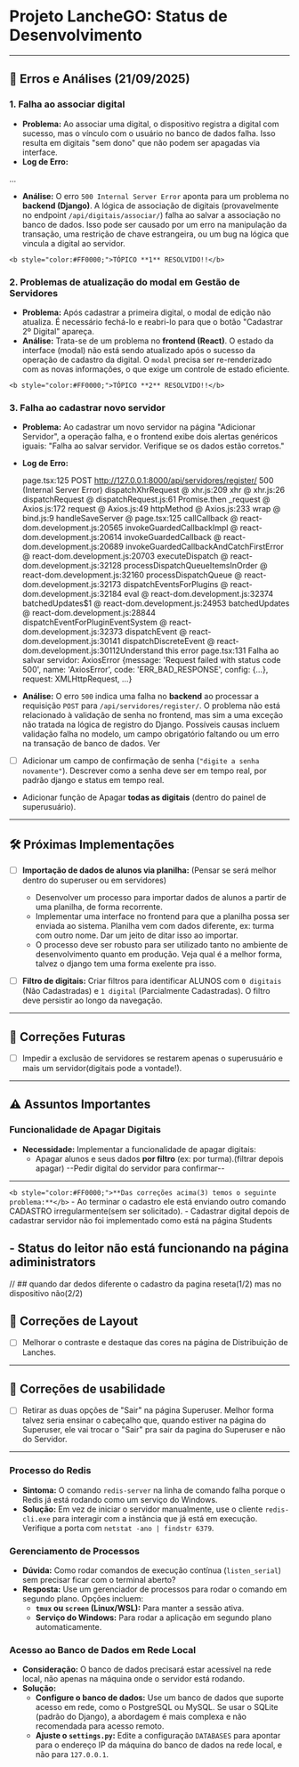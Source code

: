 # Projeto LancheGO: Status de Desenvolvimento

---

## 🐞 Erros e Análises (21/09/2025)

### **1. Falha ao associar digital**

- **Problema:** Ao associar uma digital, o dispositivo registra a digital com sucesso, mas o vínculo com o usuário no banco de dados falha. Isso resulta em digitais "sem dono" que não podem ser apagadas via interface.
- **Log de Erro:**

...

- **Análise:** O erro `500 Internal Server Error` aponta para um problema no **backend (Django)**. A lógica de associação de digitais (provavelmente no endpoint `/api/digitais/associar/`) falha ao salvar a associação no banco de dados. Isso pode ser causado por um erro na manipulação da transação, uma restrição de chave estrangeira, ou um bug na lógica que vincula a digital ao servidor.

`<b style="color:#FF0000;">TÓPICO **1** RESOLVIDO!!</b>`



### **2. Problemas de atualização do modal em Gestão de Servidores**

- **Problema:** Após cadastrar a primeira digital, o modal de edição não atualiza. É necessário fechá-lo e reabri-lo para que o botão "Cadastrar 2º Digital" apareça.
- **Análise:** Trata-se de um problema no **frontend (React)**. O estado da interface (modal) não está sendo atualizado após o sucesso da operação de cadastro da digital. O `modal` precisa ser re-renderizado com as novas informações, o que exige um controle de estado eficiente.


`<b style="color:#FF0000;">TÓPICO **2** RESOLVIDO!!</b>`


### **3. Falha ao cadastrar novo servidor**

- **Problema:** Ao cadastrar um novo servidor na página "Adicionar Servidor", a operação falha, e o frontend exibe dois alertas genéricos iguais: "Falha ao salvar servidor. Verifique se os dados estão corretos."
- **Log de Erro:**

    page.tsx:125  POST http://127.0.0.1:8000/api/servidores/register/ 500 (Internal Server Error)
    dispatchXhrRequest @ xhr.js:209
    xhr @ xhr.js:26
    dispatchRequest @ dispatchRequest.js:61
    Promise.then
    _request @ Axios.js:172
    request @ Axios.js:49
    httpMethod @ Axios.js:233
    wrap @ bind.js:9
    handleSaveServer @ page.tsx:125
    callCallback @ react-dom.development.js:20565
    invokeGuardedCallbackImpl @ react-dom.development.js:20614
    invokeGuardedCallback @ react-dom.development.js:20689
    invokeGuardedCallbackAndCatchFirstError @ react-dom.development.js:20703
    executeDispatch @ react-dom.development.js:32128
    processDispatchQueueItemsInOrder @ react-dom.development.js:32160
    processDispatchQueue @ react-dom.development.js:32173
    dispatchEventsForPlugins @ react-dom.development.js:32184
    eval @ react-dom.development.js:32374
    batchedUpdates$1 @ react-dom.development.js:24953
    batchedUpdates @ react-dom.development.js:28844
    dispatchEventForPluginEventSystem @ react-dom.development.js:32373
    dispatchEvent @ react-dom.development.js:30141
    dispatchDiscreteEvent @ react-dom.development.js:30112Understand this error
    page.tsx:131 Falha ao salvar servidor: AxiosError {message: 'Request failed with status code 500', name: 'AxiosError', code: 'ERR_BAD_RESPONSE', config: {…}, request: XMLHttpRequest, …}


- **Análise:** O erro `500` indica uma falha no **backend** ao processar a requisição `POST` para `/api/servidores/register/`. O problema não está relacionado à validação de senha no frontend, mas sim a uma exceção não tratada na lógica de registro do Django. Possíveis causas incluem validação falha no modelo, um campo obrigatório faltando ou um erro na transação de banco de dados. Ver 
- [ ] Adicionar um campo de confirmação de senha (`"digite a senha novamente"`). Descrever como a senha deve ser em tempo real, por padrão django e status em tempo real.
- Adicionar função de Apagar **todas as digitais** (dentro do painel de superusuário).
---

## 🛠️ Próximas Implementações

- [ ] **Importação de dados de alunos via planilha:** (Pensar se será melhor dentro do superuser ou em servidores)
  - Desenvolver um processo para importar dados de alunos a partir de uma planilha, de forma recorrente.
  - Implementar uma interface no frontend para que a planilha possa ser enviada ao sistema. Planilha vem com dados diferente, ex: turma com outro nome. Dar um jeito de ditar isso ao importar.
  - O processo deve ser robusto para ser utilizado tanto no ambiente de desenvolvimento quanto em produção. Veja qual é a melhor forma, talvez o django tem uma forma exelente pra isso.

- [ ] **Filtro de digitais:** Criar filtros para identificar ALUNOS com `0 digitais` (Não Cadastradas) e `1 digital` (Parcialmente Cadastradas). O filtro deve persistir ao longo da navegação.
---

## 🐛 Correções Futuras

- [ ] Impedir a exclusão de servidores se restarem apenas o superusuário e mais um servidor(digitais pode a vontade!).
---

## ⚠️ Assuntos Importantes

### **Funcionalidade de Apagar Digitais** 
- **Necessidade:** Implementar a funcionalidade de apagar digitais:
  - Apagar alunos e seus dados **por filtro** (ex: por turma).(filtrar depois apagar) --Pedir digital do servidor para confirmar--

----------------

`<b style="color:#FF0000;">**Das correções acima(3) temos o seguinte problema:**</b>`
    - Ao terminar o cadastro ele está enviando outro comando CADASTRO irregularmente(sem ser solicitado). 
    - Cadastrar digital depois de cadastrar servidor não foi implementado como está na página Students
## - Status do leitor não está funcionando na página adiministrators

// ## quando dar dedos diferente o cadastro da pagina reseta(1/2) mas no dispositivo não(2/2)


## 🎨 Correções de Layout

- [ ] Melhorar o contraste e destaque das cores na página de Distribuição de Lanches.

---

## 🎨 Correções de usabilidade

- [ ] Retirar as duas opções de "Sair" na página Superuser. Melhor forma talvez seria ensinar o cabeçalho que, quando estiver na página do Superuser, ele vai trocar o "Sair" pra sair da pagina do Superuser e não do Servidor.
---

### **Processo do Redis**
- **Sintoma:** O comando `redis-server` na linha de comando falha porque o Redis já está rodando como um serviço do Windows.
- **Solução:** Em vez de iniciar o servidor manualmente, use o cliente `redis-cli.exe` para interagir com a instância que já está em execução. Verifique a porta com `netstat -ano | findstr 6379`.

### **Gerenciamento de Processos**
- **Dúvida:** Como rodar comandos de execução contínua (`listen_serial`) sem precisar ficar com o terminal aberto?
- **Resposta:** Use um gerenciador de processos para rodar o comando em segundo plano. Opções incluem:
  - **`tmux` ou `screen` (Linux/WSL):** Para manter a sessão ativa.
  - **Serviço do Windows:** Para rodar a aplicação em segundo plano automaticamente.

### **Acesso ao Banco de Dados em Rede Local**
- **Consideração:** O banco de dados precisará estar acessível na rede local, não apenas na máquina onde o servidor está rodando.
- **Solução:**
  - **Configure o banco de dados:** Use um banco de dados que suporte acesso em rede, como o PostgreSQL ou MySQL. Se usar o SQLite (padrão do Django), a abordagem é mais complexa e não recomendada para acesso remoto.
  - **Ajuste o `settings.py`:** Edite a configuração `DATABASES` para apontar para o endereço IP da máquina do banco de dados na rede local, e não para `127.0.0.1`.
